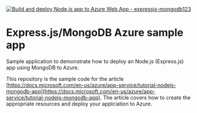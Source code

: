[![Build and deploy Node.js app to Azure Web App - expressjs-mongodb123](https://github.com/andrecj93/msdocs-nodejs-mongodb-azure-sample-app/actions/workflows/main_expressjs-mongodb123.yml/badge.svg)](https://github.com/andrecj93/msdocs-nodejs-mongodb-azure-sample-app/actions/workflows/main_expressjs-mongodb123.yml)

# Express.js/MongoDB Azure sample app

Sample application to demonstrate how to deploy an Node.js (Express.js) app using MongoDB to Azure.  

This repository is the sample code for the article [https://docs.microsoft.com/en-us/azure/app-service/tutorial-nodejs-mongodb-app](https://docs.microsoft.com/en-us/azure/app-service/tutorial-nodejs-mongodb-app).  The article covers how to create the appropriate resources and deploy your applciation to Azure.
